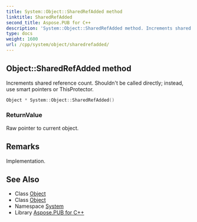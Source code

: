 ```yaml
---
title: System::Object::SharedRefAdded method
linktitle: SharedRefAdded
second_title: Aspose.PUB for C++
description: 'System::Object::SharedRefAdded method. Increments shared reference count. Shouldn''t be called directly; instead, use smart pointers or ThisProtector in C++.'
type: docs
weight: 1600
url: /cpp/system/object/sharedrefadded/
---
```

## Object::SharedRefAdded method


Increments shared reference count. Shouldn't be called directly; instead, use smart pointers or ThisProtector.

```cpp
Object * System::Object::SharedRefAdded()
```


### ReturnValue

Raw pointer to current object.
## Remarks


Implementation.

## See Also

* Class [Object](../)
* Class [Object](../)
* Namespace [System](../../)
* Library [Aspose.PUB for C++](../../../)

